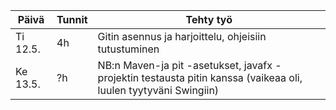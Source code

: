 Päivä             |Tunnit | Tehty työ
------------------|-------|------------------------------------------------------------------------------------------------------------------
Ti 12.5.     |   4h  |   Gitin asennus ja harjoittelu, ohjeisiin tutustuminen
Ke 13.5.     |   ?h  |   NB:n Maven-ja pit -asetukset, javafx -projektin testausta pitin kanssa (vaikeaa oli, luulen tyytyväni Swingiin)
